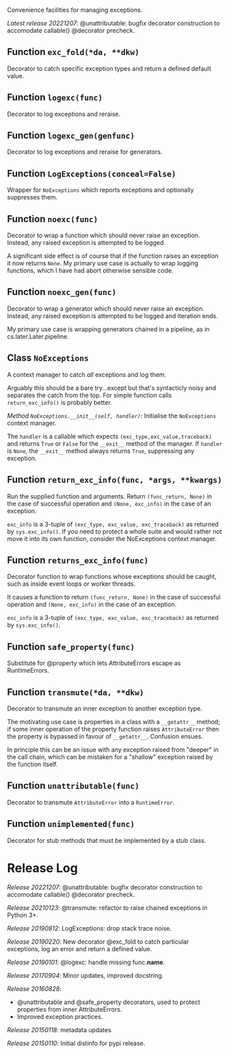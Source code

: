 Convenience facilities for managing exceptions.

*Latest release 20221207*:
@unattributable: bugfix decorator construction to accomodate callable() @decorator precheck.

## Function `exc_fold(*da, **dkw)`

Decorator to catch specific exception types and return a defined default value.

## Function `logexc(func)`

Decorator to log exceptions and reraise.

## Function `logexc_gen(genfunc)`

Decorator to log exceptions and reraise for generators.

## Function `LogExceptions(conceal=False)`

Wrapper for `NoExceptions` which reports exceptions and optionally
suppresses them.

## Function `noexc(func)`

Decorator to wrap a function which should never raise an exception.
Instead, any raised exception is attempted to be logged.

A significant side effect is of course that if the function raises an
exception it now returns `None`.
My primary use case is actually to wrap logging functions,
which I have had abort otherwise sensible code.

## Function `noexc_gen(func)`

Decorator to wrap a generator which should never raise an exception.
Instead, any raised exception is attempted to be logged and iteration ends.

My primary use case is wrapping generators chained in a pipeline,
as in cs.later.Later.pipeline.

## Class `NoExceptions`

A context manager to catch _all_ exceptions and log them.

Arguably this should be a bare try...except but that's syntacticly
noisy and separates the catch from the top.
For simple function calls `return_exc_info()` is probably better.

*Method `NoExceptions.__init__(self, handler)`*:
Initialise the `NoExceptions` context manager.

The `handler` is a callable which
expects `(exc_type,exc_value,traceback)`
and returns `True` or `False`
for the `__exit__` method of the manager.
If `handler` is `None`, the `__exit__` method
always returns `True`, suppressing any exception.

## Function `return_exc_info(func, *args, **kwargs)`

Run the supplied function and arguments.
Return `(func_return, None)`
in the case of successful operation
and `(None, exc_info)` in the case of an exception.

`exc_info` is a 3-tuple of `(exc_type, exc_value, exc_traceback)`
as returned by `sys.exc_info()`.
If you need to protect a whole suite and would rather not move it
into its own function, consider the NoExceptions context manager.

## Function `returns_exc_info(func)`

Decorator function to wrap functions whose exceptions should be caught,
such as inside event loops or worker threads.

It causes a function to return `(func_return, None)`
in the case of successful operation
and `(None, exc_info)` in the case of an exception.

`exc_info` is a 3-tuple of `(exc_type, exc_value, exc_traceback)`
as returned by `sys.exc_info()`.

## Function `safe_property(func)`

Substitute for @property which lets AttributeErrors escape as RuntimeErrors.

## Function `transmute(*da, **dkw)`

Decorator to transmute an inner exception to another exception type.

The motivating use case is properties in a class with a
`__getattr__` method;
if some inner operation of the property function raises `AttributeError`
then the property is bypassed in favour of `__getattr__`.
Confusion ensues.

In principle this can be an issue with any exception raised
from "deeper" in the call chain, which can be mistaken for a
"shallow" exception raised by the function itself.

## Function `unattributable(func)`

Decorator to transmute `AttributeError` into a `RuntimeError`.

## Function `unimplemented(func)`

Decorator for stub methods that must be implemented by a stub class.

# Release Log



*Release 20221207*:
@unattributable: bugfix decorator construction to accomodate callable() @decorator precheck.

*Release 20210123*:
@transmute: refactor to raise chained exceptions in Python 3+.

*Release 20190812*:
LogExceptions: drop stack trace noise.

*Release 20190220*:
New decorator @exc_fold to catch particular exceptions, log an error and return a defined value.

*Release 20190101*:
@logexc: handle missing func.__name__.

*Release 20170904*:
Minor updates, improved docstring.

*Release 20160828*:
* @unattributable and @safe_property decorators, used to protect properties from inner AttributeErrors.
* Improved exception practices.

*Release 20150118*:
metadata updates

*Release 20150110*:
Initial distinfo for pypi release.

